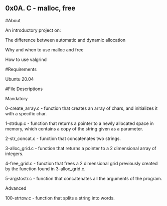 ## 0x0A. C - malloc, free

#About

An introductory project on:

The difference between automatic and dynamic allocation

Why and when to use malloc and free

How to use valgrind

#Requirements

Ubuntu 20.04

#File Descriptions

Mandatory

0-create_array.c - function that creates an array of chars, and initializes it with a specific char.

1-strdup.c - function that returns a pointer to a newly allocated space in memory, which contains a copy of the string given as a parameter.

2-str_concat.c - function that concatenates two strings.

3-alloc_grid.c - function that returns a pointer to a 2 dimensional array of integers.

4-free_grid.c - function that frees a 2 dimensional grid previously created by the function found in 3-alloc_grid.c.

5-argstostr.c - function that concatenates all the arguments of the program.

Advanced

100-strtow.c - function that splits a string into words.
